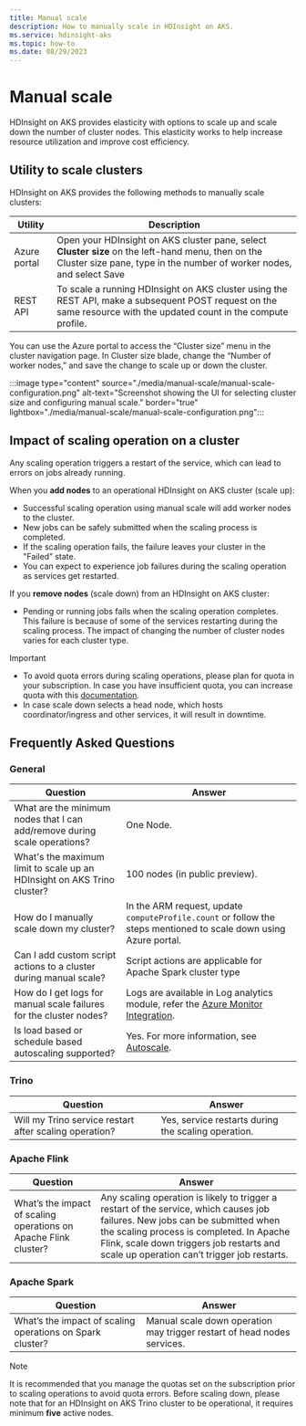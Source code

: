 ```yaml
---
title: Manual scale
description: How to manually scale in HDInsight on AKS.
ms.service: hdinsight-aks
ms.topic: how-to
ms.date: 08/29/2023
---
```


# Manual scale

HDInsight on AKS provides elasticity with options to scale up and scale down the number of cluster nodes. This elasticity works to help increase resource utilization and improve cost efficiency.

## Utility to scale clusters

HDInsight on AKS provides the following methods to manually scale clusters:

| Utility| Description|
|---|---|
|Azure portal| Open your HDInsight on AKS cluster pane, select **Cluster size** on the left-hand menu, then on the Cluster size pane, type in the number of worker nodes, and select Save |
|REST API|To scale a running HDInsight on AKS cluster using the REST API, make a subsequent POST request on the same resource with the updated count in the compute profile.|

You can use the Azure portal to access the “Cluster size” menu in the cluster navigation page. In Cluster size blade, change the “Number of worker nodes,” and save the change to scale up or down the cluster.

:::image type="content" source="./media/manual-scale/manual-scale-configuration.png" alt-text="Screenshot showing the UI for selecting cluster size and configuring manual scale." border="true" lightbox="./media/manual-scale/manual-scale-configuration.png":::

## Impact of scaling operation on a cluster

Any scaling operation triggers a restart of the service, which can lead to errors on jobs already running.

When you **add nodes** to an operational HDInsight on AKS cluster (scale up):

- Successful scaling operation using manual scale will add worker nodes to the cluster.
- New jobs can be safely submitted when the scaling process is completed.
- If the scaling operation fails, the failure leaves your cluster in the "Failed” state.
- You can expect to experience job failures during the scaling operation as services get restarted.

If you **remove nodes** (scale down) from an HDInsight on AKS cluster:  
  
- Pending or running jobs fails when the scaling operation completes. This failure is because of some of the services restarting during the scaling process. The impact of changing the number of cluster nodes varies for each cluster type.

>[!IMPORTANT] 
>- To avoid quota errors during scaling operations, please plan for quota in your subscription. In case you have insufficient quota, you can increase quota with this [documentation](/azure/quotas/regional-quota-requests).
>- In case scale down selects a head node, which hosts coordinator/ingress and other services, it will result in downtime.

## Frequently Asked Questions

### General

|Question|Answer|
| -------- | -------- |
|What are the minimum nodes that I can add/remove during scale operations?|One Node.|
|What's the maximum limit to scale up an HDInsight on AKS Trino cluster?|100 nodes (in public preview).|
|How do I manually scale down my cluster?|In the ARM request, update `computeProfile.count` or follow the steps mentioned to scale down using Azure portal.|
|Can I add custom script actions to a cluster during manual scale?|Script actions are applicable for Apache Spark cluster type|
|How do I get logs for manual scale failures for the cluster nodes?|Logs are available in Log analytics module, refer the [Azure Monitor Integration](./how-to-azure-monitor-integration.md).|
|Is load based or schedule based autoscaling supported?|Yes. For more information, see [Autoscale](./hdinsight-on-aks-autoscale-clusters.md).|

### Trino

|Question|Answer|
| -------- | -------- |
|Will my Trino service restart after scaling operation?|Yes, service restarts during the scaling operation.|

### Apache Flink

|Question|Answer|
| -------- | -------- |
|What’s the impact of scaling operations on Apache Flink cluster?|Any scaling operation is likely to trigger a restart of the service, which causes job failures. New jobs can be submitted when the scaling process is completed. In Apache Flink, scale down triggers job restarts and scale up operation can’t trigger job restarts.|


### Apache Spark

|Question|Answer|
| -------- | -------- |
|What’s the impact of scaling operations on Spark cluster?|Manual scale down operation may trigger restart of head nodes services.|


> [!NOTE]
> It is recommended that you manage the quotas set on the subscription prior to scaling operations to avoid quota errors.
> Before scaling down, please note that for an HDInsight on AKS Trino cluster to be operational, it requires minimum **five** active nodes.

